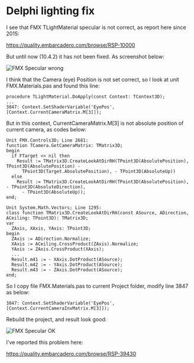 # Delphi lighting fix

I see that FMX TLightMaterial specular is not correct, as report here since 2015:

https://quality.embarcadero.com/browse/RSP-10000 

But until now (10.4.2) it has not been fixed. As screenshot below:

![FMX Specular wrong](https://github.com/thaivankhanh/Delphi-Lighting-Fix/assets/42743399/16c2319a-c4bd-4719-8b50-6aa4cb334aac)

I think that the Camera (eye) Position is not set correct, so I look at unit FMX.Materials.pas and found this line:

```
procedure TLightMaterial.DoApply(const Context: TContext3D);
...
3847: Context.SetShaderVariable('EyePos', [Context.CurrentCameraMatrix.M[3]]);
```

But in this context, CurrentCameraMatrix.M[3] is not absolute position of current camera, as codes below:

```
Unit FMX.Controls3D; Line 2681:
function TCamera.GetCameraMatrix: TMatrix3D;
begin
  if FTarget <> nil then
    Result := TMatrix3D.CreateLookAtDirRH(TPoint3D(AbsolutePosition), TPoint3D(AbsolutePosition) -
      TPoint3D(Target.AbsolutePosition), - TPoint3D(AbsoluteUp))
  else
    Result := TMatrix3D.CreateLookAtDirRH(TPoint3D(AbsolutePosition), - TPoint3D(AbsoluteDirection),
      - TPoint3D(AbsoluteUp));
end;

Unit System.Math.Vectors; Line 1295:
class function TMatrix3D.CreateLookAtDirRH(const ASource, ADirection, ACeiling: TPoint3D): TMatrix3D;
var
  ZAxis, XAxis, YAxis: TPoint3D;
begin
  ZAxis := ADirection.Normalize;
  XAxis := ACeiling.CrossProduct(ZAxis).Normalize;
  YAxis := ZAxis.CrossProduct(XAxis);
  ...
  Result.m41 := - XAxis.DotProduct(ASource);
  Result.m42 := - YAxis.DotProduct(ASource);
  Result.m43 := - ZAxis.DotProduct(ASource);
end;
```

So I copy file FMX.Materials.pas to current Project folder, modify line 3847 as below:

```
3847: Context.SetShaderVariable('EyePos', [Context.CurrentCameraInvMatrix.M[3]]);
```

Rebuild the project, and result look good:

![FMX Specular OK](https://github.com/thaivankhanh/Delphi-Lighting-Fix/assets/42743399/8f3985ea-2e74-421f-b5a4-be63a054ea48)

I've reported this problem here:

https://quality.embarcadero.com/browse/RSP-39430
